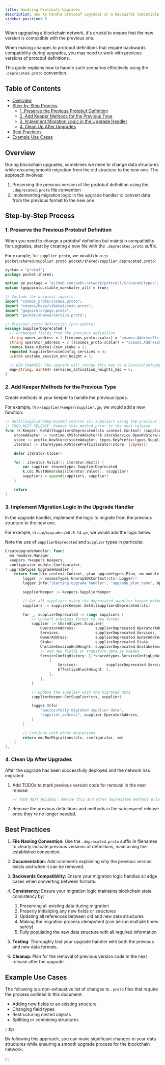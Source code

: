 ```yaml
---
title: Handling Protobufs Upgrades
description: How to handle protobuf upgrades in a backwards compatible way
sidebar_position: 5
---
```


When upgrading a blockchain network, it's crucial to ensure that the new version is compatible with the previous one.

When making changes to protobuf definitions that require backwards compatibility during upgrades,
you may need to work with previous versions of protobuf definitions.

This guide explains how to handle such scenarios effectively using the `.deprecated.proto` convention.

## Table of Contents <!-- omit in toc -->

- [Overview](#overview)
- [Step-by-Step Process](#step-by-step-process)
  - [1. Preserve the Previous Protobuf Definition](#1-preserve-the-previous-protobuf-definition)
  - [2. Add Keeper Methods for the Previous Type](#2-add-keeper-methods-for-the-previous-type)
  - [3. Implement Migration Logic in the Upgrade Handler](#3-implement-migration-logic-in-the-upgrade-handler)
  - [4. Clean Up After Upgrades](#4-clean-up-after-upgrades)
- [Best Practices](#best-practices)
- [Example Use Cases](#example-use-cases)

## Overview

During blockchain upgrades, sometimes we need to change data structures while ensuring
smooth migration from the old structure to the new one. The approach involves:

1. Preserving the previous version of the protobuf definition using the `.deprecated.proto` file convention
2. Implementing migration logic in the upgrade handler to convert data from the previous format to the new one

## Step-by-Step Process

### 1. Preserve the Previous Protobuf Definition

When you need to change a protobuf definition but maintain compatibility for upgrades,
start by creating a new file with the `.deprecated.proto` suffix.

For example, for `supplier.proto`, we would do a `cp pocket/shared/supplier.proto pocket/shared/supplier.deprecated.proto`:

```protobuf
syntax = "proto3";
package pocket.shared;

option go_package = "github.com/pokt-network/poktroll/x/shared/types";
option (gogoproto.stable_marshaler_all) = true;

// Include the original imports
import "cosmos_proto/cosmos.proto";
import "cosmos/base/v1beta1/coin.proto";
import "gogoproto/gogo.proto";
import "pocket/shared/service.proto";

// Previous proto definition (pre-update)
message SupplierDeprecated {
  // Unchanged fields from the previous definition
  string owner_address = 1 [(cosmos_proto.scalar) = "cosmos.AddressString"];
  string operator_address = 2 [(cosmos_proto.scalar) = "cosmos.AddressString"];
  cosmos.base.v1beta1.Coin stake = 3;
  repeated SupplierServiceConfig services = 4;
  uint64 unstake_session_end_height = 5;

  // NEW CHANGES: The upgrade will change this map to a ServiceConfigUpdate repeated field
  map<string, uint64> services_activation_heights_map = 6;
}
```

### 2. Add Keeper Methods for the Previous Type

Create methods in your keeper to handle the previous types.

For example, in `x/supplier/keeper/supplier.go`, we would add a new function:

```go
// GetAllSuppliersDeprecated returns all suppliers using the previous format
// TODO_NEXT_RELEASE: Remove this method prior to the next release
func (k Keeper) GetAllSuppliersDeprecated(ctx context.Context) (suppliers []sharedtypes.SupplierDeprecated) {
    storeAdapter := runtime.KVStoreAdapter(k.storeService.OpenKVStore(ctx))
    store := prefix.NewStore(storeAdapter, types.KeyPrefix(types.SupplierKeyOperatorPrefix))
    iterator := storetypes.KVStorePrefixIterator(store, []byte{})

    defer iterator.Close()

    for ; iterator.Valid(); iterator.Next() {
        var supplier sharedtypes.SupplierDeprecated
        k.cdc.MustUnmarshal(iterator.Value(), &supplier)
        suppliers = append(suppliers, supplier)
    }

    return
}
```

### 3. Implement Migration Logic in the Upgrade Handler

In the upgrade handler, implement the logic to migrate from the previous structure to the new one.

For example, in `app/upgrades/v0.0.14.go`, we would add the logic below.

Note the use of `SupplierDeprecated` and `Supplier` types in particular.

```go
CreateUpgradeHandler: func(
  mm *module.Manager,
  keepers *keepers.Keepers,
  configurator module.Configurator,
) upgradetypes.UpgradeHandler {
    return func(ctx context.Context, plan upgradetypes.Plan, vm module.VersionMap) (module.VersionMap, error) {
        logger := cosmosTypes.UnwrapSDKContext(ctx).Logger()
        logger.Info("Starting upgrade handler", "upgrade_plan_name", Upgrade_0_0_14_PlanName)

        supplierKeeper := keepers.SupplierKeeper

        // Get all suppliers using the deprecated supplier keeper method
        suppliers := supplierKeeper.GetAllSuppliersDeprecated(ctx)

        for _, supplierDeprecated := range suppliers {
            // Convert previous format to new format
            supplier := sharedtypes.Supplier{
                OperatorAddress:         supplierDeprecated.OperatorAddress,
                Services:                supplierDeprecated.Services,
                OwnerAddress:            supplierDeprecated.OwnerAddress,
                Stake:                   supplierDeprecated.Stake,
                UnstakeSessionEndHeight: supplierDeprecated.UnstakeSessionEndHeight,
                // Add new fields or transform data as needed
                ServiceConfigHistory: []*sharedtypes.ServiceConfigUpdate{
                    {
                        Services:             supplierDeprecated.Services,
                        EffectiveBlockHeight: 1,
                    },
                },
            }

            // Update the supplier with the migrated data
            supplierKeeper.SetSupplier(ctx, supplier)

            logger.Info(
                "Successfully migrated supplier data",
                "supplier_address", supplier.OperatorAddress,
            )
        }

        // Continue with other migrations
        return mm.RunMigrations(ctx, configurator, vm)
    }
},
```

### 4. Clean Up After Upgrades

After the upgrade has been successfully deployed and the network has migrated:

1. Add TODOs to mark previous version code for removal in the next release:

   ```go
   // TODO_NEXT_RELEASE: Remove this and other deprecated methods prior to v0.0.15 release
   ```

2. Remove the previous definitions and methods in the subsequent release once they're no longer needed.

## Best Practices

1. **File Naming Convention**: Use the `.deprecated.proto` suffix in filenames to
   clearly indicate previous versions of definitions, maintaining the established convention.

2. **Documentation**: Add comments explaining why the previous version exists and when it can be removed.

3. **Backwards Compatibility**: Ensure your migration logic handles all edge cases when converting between formats.

4. **Consistency**: Ensure your migration logic maintains blockchain state consistency by:

   1. Preserving all existing data during migration
   2. Properly initializing any new fields or structures
   3. Updating all references between old and new data structures
   4. Making the migration process idempotent (can be run multiple times safely)
   5. Fully populating the new data structure with all required information

5. **Testing**: Thoroughly test your upgrade handler with both the previous and new data formats.

6. **Cleanup**: Plan for the removal of previous version code in the next release after the upgrade.

## Example Use Cases

The following is a non-exhaustive list of changes to `.proto` files that require the process outlined in this document:

- Adding new fields to an existing structure
- Changing field types
- Restructuring nested objects
- Splitting or combining structures

:::tip

By following this approach, you can make significant changes to your data structures
while ensuring a smooth upgrade process for the blockchain network.

:::
